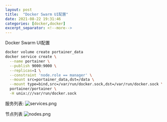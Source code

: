 ```yaml
---
layout: post
title:  "Docker Swarm UI配置"
date: 2021-08-22 19:31:46
categories: [docker,docker]
excerpt_separator: <!--more-->
---
```

Docker Swarm UI配置
<!--more-->

```bash
docker volume create portainer_data
docker service create \
  --name portainer \
  --publish 9000:9000 \
  --replicas=1 \
  --constraint 'node.role == manager' \
  --mount src=portainer_data,dst=/data \
  --mount type=bind,src=/var/run/docker.sock,dst=/var/run/docker.sock \
  portainer/portainer \
  -H unix:///var/run/docker.sock
```

服务列表:
![services.png](/images/深度截图_选择区域_20210822194356.png)

节点列表
![nodes.png](/images/深度截图_选择区域_20210822194346.png)